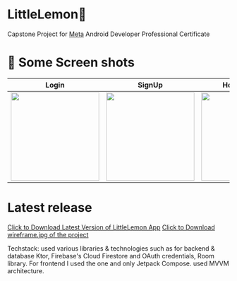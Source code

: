 # LittleLemon🍋
Capstone Project for [Meta](https://github.com/facebook) Android Developer Professional Certificate

# 📸 Some Screen shots
| Login | SignUp | Home Page 1 | Home Page 2 | Profile | Email Verification |
|---------|---------|---------|---------|---------|---------|
| <img src="https://nilayg26.github.io/Animation/LittleLemonAssets/LittleLemonAssets37.40.jpeg" width="200"/> | <img src="https://nilayg26.github.io/Animation/LittleLemonAssets/LittleLemonAssets38.52.jpeg" width="200"/> | <img src="https://nilayg26.github.io/Animation/LittleLemonAssets/LittleLemonAssets37.35.jpeg" width="200"/> | <img src="https://nilayg26.github.io/Animation/LittleLemonAssets/LittleLemonAssets38.55.jpeg" width="200"/> | <img src="https://nilayg26.github.io/Animation/LittleLemonAssets/LittleLemonAssets37.37.jpeg" width="200"/> | <img src="https://nilayg26.github.io/Animation/LittleLemonAssets/LittleLemonAssets38.54.jpeg" width="200"/> |

# Latest release 
[Click to Download Latest Version of LittleLemon App](https://github.com/nilayg26/LittleLemon/releases/download/v1.0.1/app-release.apk)
[Click to Download wireframe.jpg of the project](https://github.com/nilayg26/LittleLemon/releases/download/v1.0.1/wireframe.jpg)

Techstack: used various libraries & technologies such as for backend & database Ktor, Firebase's Cloud Firestore and OAuth credentials, Room library. For frontend I used the one and only Jetpack Compose. used MVVM architecture.

